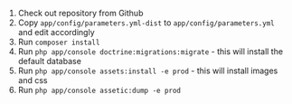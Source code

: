 1. Check out repository from Github
2. Copy ``app/config/parameters.yml-dist`` to ``app/config/parameters.yml`` and edit accordingly
3. Run ``composer install``
4. Run ``php app/console doctrine:migrations:migrate`` - this will install the default database
5. Run ``php app/console assets:install -e prod`` - this will install images and css
6. Run ``php app/console assetic:dump -e prod``
